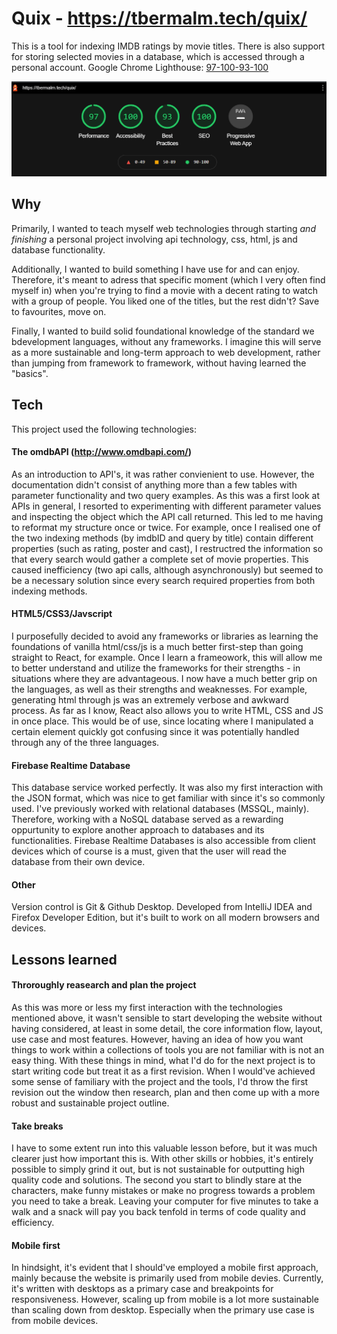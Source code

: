 # Quix - https://tbermalm.tech/quix/
This is a tool for indexing IMDB ratings by movie titles. There is also support for storing selected movies in a database, which is accessed through a personal account. Google Chrome Lighthouse: [97-100-93-100](https://prnt.sc/105l7wv)

![Contribution guidelines for this project](chrome-lighthouse.png)

## Why
Primarily, I wanted to teach myself web technologies through starting _and finishing_ a personal project involving api technology, css, html, js and database functionality.

Additionally, I wanted to build something I have use for and can enjoy. Therefore, it's meant to adress that specific moment (which I very often find myself in) when you're trying to find a movie with a decent rating to watch with a group of people. You liked one of the titles, but the rest  didn't? Save to favourites, move on.

Finally, I wanted to build solid foundational knowledge of the standard we bdevelopment languages, without any frameworks. I imagine this will serve as a more sustainable and long-term approach to web development, rather than jumping from framework to framework, without having learned the "basics".

## Tech
This project used the following technologies:

#### The omdbAPI (http://www.omdbapi.com/)
As an introduction to API's, it was rather convienient to use. However, the documentation didn't consist of anything more than a few tables with parameter functionality and two query examples. As this was a first look at APIs in general, I resorted to experimenting with different parameter values and inspecting the object which the API call returned. This led to me having to reformat my structure once or twice. For example, once I realised one of the two indexing methods (by imdbID and query by title) contain different properties (such as rating, poster and cast), I restructred the information so that every search would gather a complete set of movie properties. This caused inefficiency (two api calls, although asynchronously) but seemed to be a necessary solution since every search required properties from both indexing methods.

#### HTML5/CSS3/Javscript
I purposefully decided to avoid any frameworks or libraries as learning the foundations of vanilla html/css/js is a much better first-step than going straight to React, for example. Once I learn a frameowork, this will allow me to better understand and utilize the frameworks for their strengths - in situations where they are advantageous.  I now have a much better grip on the languages, as well as their strengths and weaknesses. For example, generating html through js was an extremely verbose and awkward process. As far as I know, React also allows you to write HTML, CSS and JS in once place. This would be of use, since locating where I manipulated a certain element quickly got confusing since it was potentially handled through any of the three languages.

#### Firebase Realtime Database
This database service worked perfectly. It was also my first interaction with the JSON format, which was nice to get familiar with since it's so commonly used. I've previously worked with relational databases (MSSQL, mainly). Therefore, working with a NoSQL database served as a rewarding oppurtunity to explore another approach to databases and its functionalities. Firebase Realtime Databases is also accessible from client devices which of course is a must, given that the user will read the database from their own device.

#### Other
Version control is Git & Github Desktop. Developed from IntelliJ IDEA and Firefox Developer Edition, but it's built to work on all modern browsers and devices.

## Lessons learned
#### Throroughly reasearch and plan the project
As this was more or less my first interaction with the technologies mentioned above, it wasn't sensible to start developing the website without having considered, at least in some detail, the core information flow, layout, use case and most features. However, having an idea of how you want things to work within a collections of tools you are not familiar with is not an easy thing. With these things in mind, what I'd do for the next project is to start writing code but treat it as a first revision. When I would've achieved some sense of familiary with the project and the tools, I'd throw the first revision out the window then research, plan and then come up with a more robust and sustainable project outline.

#### Take breaks
I have to some extent run into this valuable lesson before, but it was much clearer just how important this is. With other skills or hobbies, it's entirely possible to simply grind it out, but is not sustainable for outputting high quality code and solutions. The second you start to blindly stare at the characters, make funny mistakes or make no progress towards a problem you need to take a break. Leaving your computer for five minutes to take a walk and a snack will pay you back tenfold in terms of code quality and efficiency.

#### Mobile first
In hindsight, it's evident that I should've employed a mobile first approach, mainly because the website is primarily used from mobile devies. Currently, it's written with desktops as a primary case and breakpoints for responsiveness. However, scaling up from mobile is a lot more sustainable than scaling down from desktop. Especially when the primary use case is from mobile devices.
